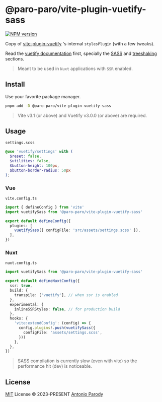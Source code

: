 # @paro-paro/vite-plugin-vuetify-sass 

[![NPM version](https://img.shields.io/npm/v/@paro-paro/vite-plugin-vuetify-sass?color=a1b858)](https://www.npmjs.com/package/@paro-paro/vite-plugin-vuetify-sass)

Copy of [vite-plugin-vuetify](https://github.com/vuetifyjs/vuetify-loader/blob/master/packages/vite-plugin) 's internal `stylesPlugin` (with a few tweaks).

Read the [vuetify documentation](https://vuetifyjs.com/en/) first, specially the [SASS](https://vuetifyjs.com/en/features/sass-variables) and [treeshaking](https://vuetifyjs.com/en/features/treeshaking) sections.

> Meant to be used in `Nuxt` applications with `SSR` enabled.

## Install

Use your favorite package manager.

```bash
pnpm add -D @paro-paro/vite-plugin-vuetify-sass
``` 

> Vite v3.1 (or above) and Vuetify v3.0.0 (or above) are required.

## Usage

`settings.scss`

```scss
@use 'vuetify/settings' with (
  $reset: false,
  $utilities: false,
  $button-height: 100px,
  $button-border-radius: 50px
);
```

### Vue
`vite.config.ts`

```ts
import { defineConfig } from 'vite'
import vuetifySass from '@paro-paro/vite-plugin-vuetify-sass'

export default defineConfig({
  plugins: [
    vuetifySass({ configFile: 'src/assets/settings.scss' }),
  ],
})
```

### Nuxt

`nuxt.config.ts`

```ts
import vuetifySass from '@paro-paro/vite-plugin-vuetify-sass'

export default defineNuxtConfig({
  ssr: true,
  build: {
    transpile: ['vuetify'], // when ssr is enabled
  },
  experimental: {
    inlineSSRStyles: false, // for production build
  },
  hooks: {
    'vite:extendConfig': (config) => {
      config.plugins!.push(vuetifySass({
        configFile: 'assets/settings.scss',
      }))
    },
  },
})
```

> SASS compilation is currently slow (even with vite) so the performance hit (dev) is noticeable.

## License

[MIT](./LICENSE) License &copy; 2023-PRESENT [Antonio Parody](https://github.com/paro-paro)

